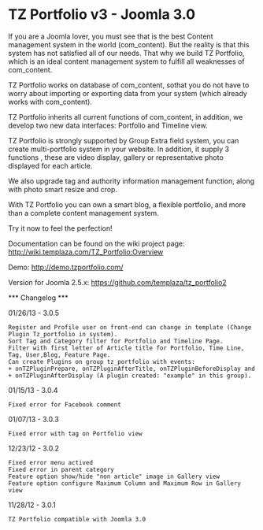 # TZ Portfolio v3 - Joomla 3.0

If you are a Joomla lover, you must see that is the best Content management system in the world (com_content). But the reality is that this system has not satisfied all of our needs. That why we build TZ Portfolio, which is an ideal content management system to fulfill all weaknesses of com_content.

TZ Portfolio works on database of com_content, sothat you do not have to worry about importing or exporting data from your system (which already works with com_content).

TZ Portfolio inherits all current functions of com_content, in addition, we develop two new data interfaces: Portfolio and Timeline view.

TZ Portfolio is strongly supported by Group Extra field system, you can create multi-portfolio system in your website. In addition, it supply 3 functions , these are video display, gallery or representative photo displayed for each article.

We also upgrade tag and authority information management function, along with photo smart resize and crop.

With TZ Portfolio you can own a smart blog, a flexible portfolio, and more than a complete content management system.

Try it now to feel the perfection! 

Documentation can be found on the wiki project page: http://wiki.templaza.com/TZ_Portfolio:Overview

Demo: http://demo.tzportfolio.com/

Version for Joomla 2.5.x: https://github.com/templaza/tz_portfolio2

*** Changelog ***

01/26/13 - 3.0.5

	Register and Profile user on front-end can change in template (Change Plugin Tz_portfolio in system).
	Sort Tag and Category filter for Portfolio and Timeline Page.
	Filter with first letter of Article title for Portfolio, Time Line, Tag, User,Blog, Feature Page.
	Can create Plugins on group tz_portfolio with events:
	+ onTZPluginPrepare, onTZPluginAfterTitle, onTZPluginBeforeDisplay and
	+ onTZPluginAfterDisplay (A plugin created: "example" in this group).

01/15/13 - 3.0.4
	
	Fixed error for Facebook comment

01/07/13 - 3.0.3 

	Fixed error with tag on Portfolio view

12/23/12 - 3.0.2 

    Fixed error menu actived
    Fixed error in parent category
    Feature option show/hide "non article" image in Gallery view
    Feature option configure Maximum Column and Maximum Row in Gallery view 

11/28/12 - 3.0.1 

    TZ Portfolio compatible with Joomla 3.0 

